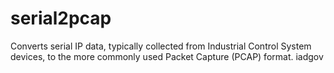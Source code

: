 # serial2pcap
Converts serial IP data, typically collected from Industrial Control System devices, to the more commonly used Packet Capture (PCAP) format. iadgov
